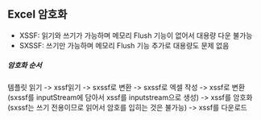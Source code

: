 ## Excel 암호화

+ XSSF: 읽기와 쓰기가 가능하며 메모리 Flush 기능이 없어서 대용량 다운 불가능
+ SXSSF: 쓰기만 가능하며 메모리 Flush 기능 추가로 대용량도 문제 없음

##### 암호화 순서
템플릿 읽기 -> xssf읽기 -> sxssf로 변환 -> sxssf로 엑셀 작성 -> xssf로 변환(sxssf를 inputStream에 담아서 xssf를 inputstream으로 생성) -> xssf를 암호화(sxssf는 쓰기 전용이므로 읽어서 암호를 입히는 것은 불가능) -> xssf를 다운로드
